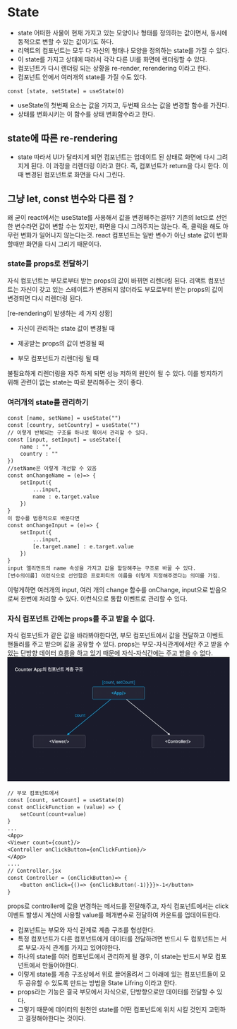 # State

- state 어떠한 사물이 현재 가지고 있는 모양이나 형태를 정의하는 값이면서, 동시에 동적으로 변할 수 있는 값이기도 하다.
- 리액트의 컴포넌트는 모두 다 자신의 형태나 모양을 정의하는 state를 가질 수 있다.
- 이 state를 가지고 상태에 따라서 각각 다른 UI를 화면에 렌더링할 수 있다.
- 컴포넌트가 다시 렌더링 되는 상황을 re-render, rerendering 이라고 한다.
- 컴포넌트 안에서 여러개의 state를 가질 수도 있다.

```
const [state, setState] = useState(0)
```

- useState의 첫번째 요소는 값을 가지고, 두번째 요소는 값을 변경할 함수를 가진다.
- 상태를 변화시키는 이 함수를 상태 변화함수라고 한다.

## state에 따른 re-rendering

- state 따라서 UI가 달라지게 되면 컴포넌트는 업데이트 된 상태로 화면에 다시 그려지게 된다. 이 과정을 리렌더링 이라고 한다. 즉, 컴포넌트가 return을 다시 한다. 이때 변경된 컴포넌트로 화면을 다시 그린다.

## 그냥 let, const 변수와 다른 점 ?

왜 굳이 react에서는 useState를 사용해서 값을 변경해주는걸까?
기존의 let으로 선언한 변수라면 값이 변할 수는 있지만, 화면을 다시 그려주지는 않는다. 즉, 클릭을 해도 아무런 변화가 일어나지 않는다는것.
react 컴포넌트는 일반 변수가 아닌 state 값이 변화할때만 화면을 다시 그리기 때문이다.

### state를 props로 전달하기

자식 컴포넌트는 부모로부터 받는 props의 값이 바뀌면 리렌더링 된다.
리액트 컴포넌트는 자신이 갖고 있는 스테이트가 변경되지 않더라도 부모로부터 받는 props의 값이 변경되면 다시 리렌더링 된다.

[re-rendering이 발생하는 세 가지 상황]

- 자신이 관리하는 state 값이 변경될 때

- 제공받는 props의 값이 변경될 때

- 부모 컴포넌트가 리렌더링 될 때

불필요하게 리렌더링을 자주 하게 되면 성능 저하의 원인이 될 수 있다. 이를 방지하기 위해 관련이 없는 state는 따로 분리해주는 것이 좋다.

### 여러개의 state를 관리하기

```
const [name, setName] = useState("")
const [country, setCountry] = useState("")
// 이렇게 반복되는 구조를 하나로 묶어서 관리할 수 있다.
const [input, setInput] = useState({
    name : "",
    country : ""
})
//setName은 이렇게 개선할 수 있음
const onChangeName = (e)=> {
    setInput({
        ...input,
        name : e.target.value
    })
}
이 함수를 범용적으로 바꾼다면
const onChangeInput = (e)=> {
    setInput({
        ...input,
        [e.target.name] : e.target.value
    })
}
input 엘리먼트의 name 속성을 가지고 값을 할당해주는 구조로 바꿀 수 있다.
[변수의이름] 이런식으로 선언함은 프로퍼티의 이름을 이렇게 지정해주겠다는 의미를 가짐.
```

이렇게하면 여러개의 input, 여러 개의 change 함수를 onChange, input으로 받음으로써 한번에 처리할 수 있다. 이런식으로 통합 이벤트로 관리할 수 있다.

### 자식 컴포넌트 간에는 props를 주고 받을 수 없다.

자식 컴포넌트가 같은 값을 바라봐야한다면, 부모 컴포넌트에서 값을 전달하고 이벤트 핸들러를 주고 받으며 값을 공유할 수 있다. props는 부모-자식관계에서만 주고 받을 수 있는 단방향 데이터 흐름을 하고 있기 때문에 자식-자식간에는 주고 받을 수 없다.
![alt text](image-2.png)

```
// 부모 컴포넌트에서
const [count, setCount] = useState(0)
const onClickFunction = (value) => {
    setCount(count+value)
}
...
<App>
<Viewer count={count}/>
<Controller onClickButton={onClickFuntion}/>
</App>
....
// Controller.jsx
const Controller = (onClickButton)=> {
    <button onClick={()=> {onClickButton(-1)}}}>-1</button>
}
```

props로 controller에 값을 변경하는 메서드를 전달해주고,
자식 컴포넌트에서는 click 이벤트 발생시 계산에 사용할 value를 매개변수로 전달하여 카운트를 업데이트한다.

- 컴포넌트는 부모와 자식 관계로 계층 구조를 형성한다.
- 특정 컴포넌트가 다른 컴포넌트에게 데이터를 전달하려면 반드시 두 컴포넌트는 서로 부모-자식 관계를 가지고 있어야한다.
- 하나의 state를 여러 컴포넌트에서 관리하게 될 경우, 이 state는 반드시 부모 컴포넌트에서 만들어야한다.
- 이렇게 state를 계층 구조상에서 위로 끌어올려서 그 아래에 있는 컴포넌트들이 모두 공유할 수 있도록 만드는 방법을 State Lifring 이라고 한다.
- props라는 기능은 결국 부모에서 자식으로, 단방향으로만 데이터를 전달할 수 있다.
- 그렇기 때문에 데이터의 원천인 state를 어떤 컴포넌트에 위치 시킬 것인지 고민하고 결정해야한다는 것이다.
